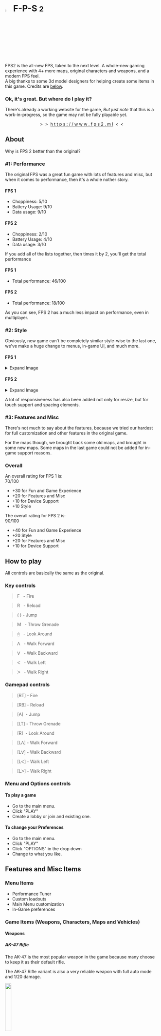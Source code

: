 # <img src="favicon.ico" width="4%"> F-P-S <small>2</small>
FPS2 is the all-new FPS, taken to the next level. A whole-new gaming experience with 4+ more maps, original characters and weapons, and a modern FPS feel.<br>
A big thanks to some 3d model designers for helping create some items in this game. Credits are [below](#credits).

### Ok, it's great. But where do I play it?
There's already a working website for the game, _But just note_ that this is a work-in-progress, so the game may not be fully playable yet.
<p align="center">>&nbsp;&nbsp;>&nbsp;&nbsp;<a href="https://www.fps2.ml">h t t p s : / / w w w . f p s 2 . m l</a>&nbsp;&nbsp;<&nbsp;&nbsp;<</p>

## About
Why is FPS 2 better than the original?
### #1: Performance
The original FPS was a great fun game with lots of features and misc, but when it comes to performance, then it's a whole nother story.

#### FPS 1
- Choppiness: 5/10
- Battery Usage: 9/10
- Data usage: 9/10

#### FPS 2
- Choppiness: 2/10
- Battery Usage: 4/10
- Data usage: 3/10

If you add all of the lists together, then times it by 2, you'll get the total performance

#### FPS 1
- Total performance: 46/100

#### FPS 2
- Total performance: 18/100

As you can see, FPS 2 has a much less impact on performance, even in multiplayer.

### #2: Style

Obviously, new game can't be completely similar style-wise to the last one, we've make a huge change to menus, in-game UI, and much more.


#### FPS 1
<details>
<summary>Expand Image</summary>
<img alt="Image 1" src="https://user-images.githubusercontent.com/88283567/195455889-0e576da7-6ae8-4911-a214-6c5e364f413f.png">
</details>

#### FPS 2
<details>
<summary>Expand Image</summary>
<img alt="Image 1" src="https://user-images.githubusercontent.com/88283567/195455955-08f27cd2-3f25-44e4-965f-e1e4e006bb2c.png">
</details>

A lot of responsiveness has also been added not only for resize, but for touch support and spacing elements.

### #3: Features and Misc
There's not much to say about the features, because we tried our hardest for full customization and other features in the original game.

For the maps though, we brought back some old maps, and brought in some new maps. Some maps in the last game could not be added for in-game support reasons.

### Overall
An overall rating for FPS 1 is:<br>
70/100

- +30 for Fun and Game Experience
- +20 for Features and Misc
- +10 for Device Support
- +10 Style

The overall rating for FPS 2 is:<br>
90/100

- +40 for Fun and Game Experience
- +20 Style
- +20 for Features and Misc
- +10 for Device Support

## How to play
All controls are basically the same as the original.

### Key controls
<blockquote>F &nbsp;&nbsp;- Fire</blockquote>
<blockquote>R &nbsp;&nbsp;- Reload</blockquote>
<blockquote>( ) - Jump</blockquote>
<blockquote>M &nbsp;&nbsp;- Throw Grenade</blockquote>
<blockquote>🖱 &nbsp;&nbsp;- Look Around</blockquote>
<blockquote>ᐱ &nbsp;&nbsp;- Walk Forward</blockquote>
<blockquote>ᐯ &nbsp;&nbsp;- Walk Backward</blockquote>
<blockquote>ᐸ &nbsp;&nbsp;- Walk Left</blockquote>
<blockquote>ᐳ &nbsp;&nbsp;- Walk Right</blockquote>

### Gamepad controls
<blockquote>[RT] - Fire</blockquote>
<blockquote>[RB] - Reload</blockquote>
<blockquote>[A] &nbsp;- Jump</blockquote>
<blockquote>[LT] - Throw Grenade</blockquote>
<blockquote>[R] &nbsp;- Look Around</blockquote>
<blockquote>[Lᐱ] - Walk Forward</blockquote>
<blockquote>[Lᐯ] - Walk Backward</blockquote>
<blockquote>[Lᐸ] - Walk Left</blockquote>
<blockquote>[Lᐳ] - Walk Right</blockquote>

### Menu and Options controls
#### To play a game
- Go to the main menu.
- Click "PLAY"
- Create a lobby or join and existing one.

#### To change your Preferences
- Go to the main menu.
- Click "PLAY"
- Click "OPTIONS" in the drop down
- Change to what you like.

## Features and Misc Items
### Menu Items
- Performance Tuner
- Custom loadouts
- Main Menu customization
- In-Game preferences
### Game Items (Weapons, Characters, Maps and Vehicles)
#### Weapons
##### AK-47 Rifle
The AK-47 is the most popular weapon in the game because many choose to keep it as their default rifle.

The AK-47 Rifle variant is also a very reliable weapon with full auto mode and 1/20 damage.

<img src="images/guns/Assault_Rifle.png" width="20%">

<details>
<summary>Show details</summary>
<ul>
<li>Damage: 5/100</li>
<li>Accuracy: 55/100</li>
<li>Recoil: 20/100</li>
<li>Fire delay: 120 ms</li>
<li>Reload time: 6500 ms</li>
</ul>
</details>

##### Desert Eagle
The .50 cal Desert Eagle ("Deagle") a very high-recoil and causes critical damage with just a single bullet.

Specs & Details about this weapon are very straight-forward, a gun that's very hard to control, but it's all worth it when you see the damage.

<img src="images/guns/Desert_Eagle.png" width="20%">

<details>
<summary>Show details</summary>
<ul>
<li>Damage: 15/100</li>
<li>Accuracy: 30/100</li>
<li>Recoil: 60/100</li>
<li>Fire delay: 250 ms</li>
<li>Reload time: 3000 ms</li>
</ul>
</details>

##### Sniper Rifle
The Sniper Rifle or "Marksman Rifle" is a high-damage DMR that works for close-range and mid-range use.

This weapon is in between two kinds of weapons: A .50 cal sniper rifle, and a mid-range DMR.

<img src="images/guns/Sniper_Rifle.png" width="20%">

<details>
<summary>Show details</summary>
<ul>
<li>Damage: 40/100</li>
<li>Accuracy: 40/100</li>
<li>Recoil: 30/100</li>
<li>Fire delay: 250 ms</li>
<li>Reload time: 2500 ms</li>
</ul>
</details>

##### Remington Shotgun
The Remington 870 Shotgun is a beautiful high-damaging rifle, with all kinds of finishing and a wooden grip.

It fires tiny __Birdshot__ pellets from a 380 shotgun shell, as well as some varieties of __Buckshot__.

<img src="images/guns/Remington_Shotgun.png" width="20%">

<details>
<summary>Show details</summary>
<ul>
<li>Damage: 40/100</li>
<li>Accuracy: 55/100</li>
<li>Recoil: 35/100</li>
<li>Fire delay: 100 ms</li>
<li>Reload time: 3000 ms</li>
</ul>
</details>

##### Railgun
The Railgun is an electric weapon which fires ammunition by charging it through a coil tube.

The Railgun can also inject objects with an explosive, or just use the plain ammuntion.

<img src="images/guns/Rail_Gun.png" width="20%">

<details>
<summary>Show details</summary>
<ul>
<li>Damage: 100/100</li>
<li>Accuracy: 35/100</li>
<li>Recoil: 50/100</li>
<li>Fire delay: [N/A] ms</li>
<li>Reload time: 2500 ms</li>
</ul>
</details>

##### P90 SMG
The P90 is a full auto SMG/UZI that uses very fast rapid-fire, and causes minimal damage on semi-auto mode.

The P90 is a favored weapon for being __easy to use__, __reliable__, and __fast__.

<img src="images/guns/P90_SMG.png" width="20%">

<details>
<summary>Show details</summary>
<ul>
<li>Damage: 5/100</li>
<li>Accuracy: 40/100</li>
<li>Recoil: 15/100</li>
<li>Fire delay: [N/A] ms</li>
<li>Reload time: 2000 ms</li>
</ul>
</details>

##### Grenade Launcher
The M32 Grenade Launcher is a basic cannon that launches frag grenades up to 30m.

This weapon is most commonly used in vehicle-operated warzones on the battlefield.

<img src="images/guns/Grenade_Launcher.png" width="20%">

<details>
<summary>Show details</summary>
<ul>
<li>Damage: [N/A]</li>
<li>Accuracy: 50/100</li>
<li>Recoil: 20/100</li>
<li>Fire delay: [N/A] ms</li>
<li>Reload time: 0 ms</li>
</ul>
</details>

#### Vehicles
##### Army Humvee
The Humvee Pickup is a reliable vehicle that takes 100+ damage without being destroyed, but watch out for those tight corners!

<img src="images/vehicles/Humvee.png" width="100%">

#### Maps
##### Cargo Port
The Cargo Port map appeared in the original FPS with low-poly textures, blurry lighting and no shadows.

The all-new Cargo Port map features physically lighting, realistic shadows, and high-resolution textures, with light emitting from the sun.

<img src="images/maps/cargo.png" width="100%">

<details>
<summary>Show old map</summary>
<img src="https://fps5.ml/images/maps/cargo.png" width="100%">
</details>

### In-game photos
![image](https://user-images.githubusercontent.com/88283567/195461720-389c8954-3d40-4b9e-a297-5f9f0b9e71d0.png)

![image](https://user-images.githubusercontent.com/88283567/195461772-de848194-420e-4f88-92db-08c157678443.png)

![image](https://user-images.githubusercontent.com/88283567/195461824-92c976d4-cfbe-4615-9d10-41c30ff03412.png)

![image](https://user-images.githubusercontent.com/88283567/195461968-8e195d7a-0851-4bab-a13d-fdbfad0096d8.png)

## Credits
<img alt="Sketchfab" src="https://user-images.githubusercontent.com/88283567/195716404-f131a400-c38b-47f1-be88-7772d19889dc.png" width="1%">&nbsp;&nbsp;[Animated AK-47 Arms](https://sketchfab.com/3d-models/ak47-6e51d6ffd33e412a930aff9f520066e1) by [kursat_sokmen](https://sketchfab.com/kursat_sokmen) - Licensed under CC 4.0

<img alt="Sketchfab" src="https://user-images.githubusercontent.com/88283567/195716404-f131a400-c38b-47f1-be88-7772d19889dc.png" width="1%">&nbsp;&nbsp;[Animated AK-47 Rifle](https://sketchfab.com/3d-models/ak47-831519a097d84e079fd8bc4b15e5b57d) by [wburton95](https://sketchfab.com/wburton95) - Licensed under CC 4.0

<img alt="Sketchfab" src="https://user-images.githubusercontent.com/88283567/195716404-f131a400-c38b-47f1-be88-7772d19889dc.png" width="1%">&nbsp;&nbsp;[Desert Eagle Pistol](https://sketchfab.com/3d-models/desert-eagle-gun-1605b6c38826433fb3fe564e1d043199) by [attix84work](https://sketchfab.com/attix84work) - Licensed under CC 4.0

<img alt="Sketchfab" src="https://user-images.githubusercontent.com/88283567/195716404-f131a400-c38b-47f1-be88-7772d19889dc.png" width="1%">&nbsp;&nbsp;[Sniper Rifle](https://sketchfab.com/3d-models/sniper-rifle-gameready-free-e520b234140049e7890db0b6c29d3925) by [pashtetuser](https://sketchfab.com/pashtetuser) - Licensed under CC 4.0

<img alt="Sketchfab" src="https://user-images.githubusercontent.com/88283567/195716404-f131a400-c38b-47f1-be88-7772d19889dc.png" width="1%">&nbsp;&nbsp;[Remington Shotgun](https://sketchfab.com/3d-models/shotgun-bec49e6f99e347cbb60e6390b2c4202c) by [Jonathan Steylaerts](https://sketchfab.com/JonathanSteylaerts) - Licensed under CC 4.0

<img alt="Sketchfab" src="https://user-images.githubusercontent.com/88283567/195716404-f131a400-c38b-47f1-be88-7772d19889dc.png" width="1%">&nbsp;&nbsp;[P90 SMG](https://sketchfab.com/3d-models/smg-90-3b5371ff0db24407ab592997e5038ad3) by [TORI106](https://sketchfab.com/TORI106) - Licensed under CC 4.0

<img alt="Sketchfab" src="https://user-images.githubusercontent.com/88283567/195716404-f131a400-c38b-47f1-be88-7772d19889dc.png" width="1%">&nbsp;&nbsp;[M32 Grenade Launcher](https://sketchfab.com/3d-models/m32-grenade-laucher-f7dea83e9f114de99f2e964572f8d7d7) by [hpedrors](https://sketchfab.com/hpedrors) - Licensed under CC 4.0

<img alt="Sketchfab" src="https://user-images.githubusercontent.com/88283567/195716404-f131a400-c38b-47f1-be88-7772d19889dc.png" width="1%">&nbsp;&nbsp;[Humvee Vehicle](https://sketchfab.com/3d-models/low-poly-humvee-vehicle-fac4178dc3db4eb9abf7f45425125e1e) by [Duane's Mind](https://sketchfab.com/duanesmind) - Licensed under CC 4.0

<img alt="Sketchfab" src="https://user-images.githubusercontent.com/88283567/195716404-f131a400-c38b-47f1-be88-7772d19889dc.png" width="1%">&nbsp;&nbsp;[Weapon Box](https://sketchfab.com/3d-models/weapon-box-f59a809c194b459ca884796618315463) by [dwantin](https://sketchfab.com/dwantin) - Licensed under CC 4.0

<img alt="Poly Haven" src="https://user-images.githubusercontent.com/88283567/195717428-d6f221ff-2a00-4aac-868b-670179f8731a.png" width="1%">&nbsp;&nbsp;[Sky Texture](https://polyhaven.com/a/veld_fire) by [Greg Zaal](https://polyhaven.com/all?a=Greg%20Zaal) - Licensed under CC0

<img alt="Mixamo.com" src="https://user-images.githubusercontent.com/88283567/195718618-6bb8e70f-9d6e-4a35-aa4b-9371813aea60.png" width="1%">&nbsp;&nbsp;[Steve the soldier](https://www.mixamo.com/#/?page=1&query=Steve&type=Character) by [mixamo.com](https://www.mixamo.com) - _No License_

<img alt="Mixamo.com" src="https://user-images.githubusercontent.com/88283567/195718618-6bb8e70f-9d6e-4a35-aa4b-9371813aea60.png" width="1%">&nbsp;&nbsp;__All animations__ by [mixamo.com](https://www.mixamo.com) - _No License_

<img alt="Canva" src="https://user-images.githubusercontent.com/88283567/195719429-e892a70a-084c-4d48-957d-c9c9dfd68aa2.png" width="1%">&nbsp;&nbsp;__Website design__ by [Canva](https://canva.com) - _No License_

## Support & Contribution
If you liked [this project](./) or any other ones, a good way to support us is by starring the repositories you like.<br>
Another good way to support us is to let us know about bugs, give us ideas for future updates, etc.

Email us at:<br>
- [__fps5@mail.com__](mailto:fps5@mail.com)

Or:<br>
- [__parkingmaster@email.com__](mailto:parkingmaster@email.com)

Or you can report bugs and send feature requests in the "Issues" section, [here](https://github.com/Parking-Master/FPS2/issues/new).

If you don't, that's ok! Thanks for playing our games anyway.

## License & Copyright information
&copy; 2021-2023 Parking Master<br>
License: __MIT__
